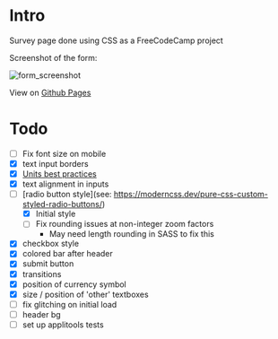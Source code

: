 Intro
=====

Survey page done using CSS as a FreeCodeCamp project

Screenshot of the form:

![form_screenshot](https://user-images.githubusercontent.com/7295000/200660580-a9c65403-79e9-491a-923a-b76d683da59f.png)

View on [Github Pages](https://syntapy.github.io/fcc_form/)

Todo
====
- [ ] Fix font size on mobile
- [X] text input borders
- [X] [Units best practices](https://gist.github.com/basham/2175a16ab7c60ce8e001)
- [X] text alignment in inputs
- [ ] [radio button style](see: https://moderncss.dev/pure-css-custom-styled-radio-buttons/)
	- [X] Initial style
	- [ ] Fix rounding issues at non-integer zoom factors
		- May need length rounding in SASS to fix this
- [X] checkbox style
- [X] colored bar after header
- [X] submit button
- [X] transitions
- [X] position of currency symbol
- [x] size / position of 'other' textboxes
- [ ] fix glitching on initial load
- [ ] header bg
- [ ] set up applitools tests
